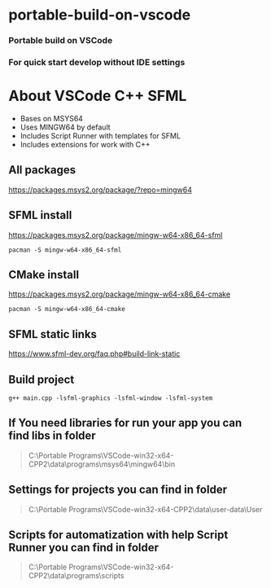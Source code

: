 # portable-build-on-vscode
### Portable build on VSCode
### For quick start develop without IDE settings


# About VSCode C++ SFML
- Bases on MSYS64 
- Uses MINGW64 by default
- Includes Script Runner with templates for SFML 
- Includes extensions for work with C++

## All packages

https://packages.msys2.org/package/?repo=mingw64


## SFML install

https://packages.msys2.org/package/mingw-w64-x86_64-sfml


```shell
pacman -S mingw-w64-x86_64-sfml
```

## CMake install

https://packages.msys2.org/package/mingw-w64-x86_64-cmake


```shell
pacman -S mingw-w64-x86_64-cmake
```


## SFML static links

https://www.sfml-dev.org/faq.php#build-link-static


## Build project 

```shell
g++ main.cpp -lsfml-graphics -lsfml-window -lsfml-system
```


## If You need libraries for run your app you can find libs in folder

> C:\Portable Programs\VSCode-win32-x64-CPP2\data\programs\msys64\mingw64\bin


## Settings for projects you can find in folder

> C:\Portable Programs\VSCode-win32-x64-CPP2\data\user-data\User

## Scripts for automatization with help Script Runner you can find in folder

> C:\Portable Programs\VSCode-win32-x64-CPP2\data\programs\scripts